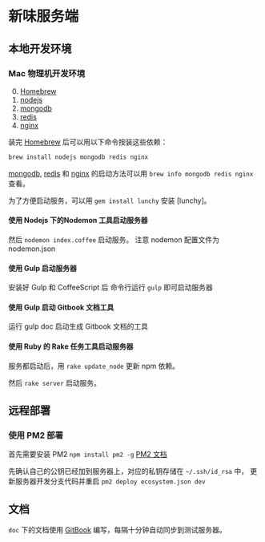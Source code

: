 # 新味服务端

## 本地开发环境

### Mac 物理机开发环境

0. [Homebrew]
1. [nodejs]
2. [mongodb]
3. [redis]
4. [nginx]

装完 [Homebrew] 后可以用以下命令按装这些依赖：

``` bash
brew install nodejs mongodb redis nginx
```

[mongodb], [redis] 和 [nginx] 的启动方法可以用 `brew info mongodb redis nginx` 查看。

为了方便启动服务，可以用 `gem install lunchy` 安装 [lunchy]。


#### 使用 Nodejs 下的Nodemon 工具启动服务器

然后 `nodemon index.coffee` 启动服务。 注意 nodemon 配置文件为 nodemon.json

#### 使用 Gulp 启动服务器

安装好 Gulp 和 CoffeeScript 后 命令行运行 `gulp` 即可启动服务器

#### 使用 Gulp 启动 Gitbook 文档工具
运行 gulp doc 启动生成 Gitbook 文档的工具


#### 使用 Ruby 的 Rake 任务工具启动服务器

服务都启动后，用 `rake update_node` 更新 npm 依赖。

然后 `rake server` 启动服务。



## 远程部署


### 使用 PM2 部署

首先需要安装 PM2 `npm install pm2 -g` [PM2 文档](https://github.com/Unitech/pm2)

先确认自己的公钥已经加到服务器上，对应的私钥存储在 `~/.ssh/id_rsa` 中，
更新服务器开发分支代码并重启 `pm2 deploy ecosystem.json dev`


## 文档

`doc` 下的文档使用 [GitBook] 编写，每隔十分钟自动同步到测试服务器。


[Homebrew]: https://brew.sh
[nodejs]: https://nodejs.org
[mongodb]: https://www.mongodb.org
[redis]: http://redis.io
[nginx]: http://nginx.org
[GitBook]: https://gitbook.com
